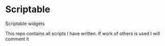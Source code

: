 # Scriptable
Scriptable widgets

This repo contains all scripts I have written.
If work of others is used I will comment it
